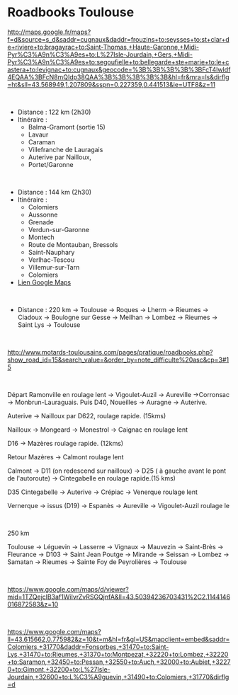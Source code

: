 # Roadbooks Toulouse

http://maps.google.fr/maps?f=d&source=s_d&saddr=cugnaux&daddr=frouzins+to:seysses+to:st+clar+de+riviere+to:bragayrac+to:Saint-Thomas,+Haute-Garonne,+Midi-Pyr%C3%A9n%C3%A9es+to:L%27Isle-Jourdain,+Gers,+Midi-Pyr%C3%A9n%C3%A9es+to:segoufielle+to:bellegarde+ste+marie+to:le+castera+to:levignac+to:cugnaux&geocode=%3B%3B%3B%3B%3BFcT4lwIdf4EQAA%3BFcN8mQIdp38QAA%3B%3B%3B%3B%3B&hl=fr&mra=ls&dirflg=ht&sll=43.568949,1.207809&sspn=0.227359,0.441513&ie=UTF8&z=11

<br>

- Distance : 122 km (2h30)
- Itinéraire :
    - Balma-Gramont (sortie 15)
    - Lavaur
    - Caraman
    - Villefranche de Lauragais
    - Auterive par Nailloux,
    - Portet/Garonne

<br>

- Distance : 144 km (2h30)
- Itinéraire :
    - Colomiers
    - Aussonne
    - Grenade
    - Verdun-sur-Garonne
    - Montech
    - Route de Montauban, Bressols
    - Saint-Nauphary
    - Verlhac-Tescou
    - Villemur-sur-Tarn
    - Colomiers
- [Lien Google Maps](https://www.google.com/maps/dir/31770+Colomiers,+France/Aussonne,+31840,+France/Grenade,+France/Verdun-sur-Garonne,+82600,+France/Montech,+82700,+France/Route+de+Montauban,+Bressols,+France/Saint-Nauphary,+82370,+France/Verlhac-Tescou,+82230,+France/Villemur-sur-Tarn,+31340,+France/31770+Colomiers,+France/@43.7131134,1.338568,11.25z/data=!4m62!4m61!1m5!1m1!1s0x12aeb1ca65fbf08d:0x1c06f69f78d972c0!2m2!1d1.3228229!2d43.6155066!1m5!1m1!1s0x12aeaee8c7d5e15d:0x24766da1a85242c2!2m2!1d1.318086!2d43.683214!1m5!1m1!1s0x12aea9f0a7562e05:0xd245bc2fad147362!2m2!1d1.295412!2d43.769894!1m5!1m1!1s0x12ac009f4c3ec48f:0x406f69c2f3bd100!2m2!1d1.235576!2d43.854134!1m5!1m1!1s0x12ac0844236c40d7:0x406f69c2f3bd510!2m2!1d1.228583!2d43.957295!1m5!1m1!1s0x12ac0fb2f16a576f:0xf1d73a80c2587ca7!2m2!1d1.3385544!2d43.971894!1m5!1m1!1s0x12ac10db692224f1:0x1e9029e8ed49194a!2m2!1d1.42888!2d43.964555!1m5!1m1!1s0x12ac22ab618e6ea3:0x406f69c2f3bd0e0!2m2!1d1.538551!2d43.929507!1m5!1m1!1s0x12ac18b73da571ab:0x8cac59a8053fa09c!2m2!1d1.503658!2d43.864991!1m5!1m1!1s0x12aeb1ca65fbf08d:0x1c06f69f78d972c0!2m2!1d1.3228229!2d43.6155066!3e0?hl=fr)

<br>

- Distance : 220 km
-> Toulouse
-> Roques
-> Lherm
-> Rieumes
-> Ciadoux
-> Boulogne sur Gesse
-> Meilhan
-> Lombez
-> Rieumes
-> Saint Lys
-> Toulouse

<br>

http://www.motards-toulousains.com/pages/pratique/roadbooks.php?show_road_id=15&search_value=&order_by=note_difficulte%20asc&cp=3#15

<br>

Départ Ramonville en roulage lent -> Vigoulet-Auzil -> Aureville ->Corronsac -> Monbrun-Lauraguais. Puis D40, Noueilles -> Auragne -> Auterive.

Auterive -> Nailloux par D622, roulage rapide. (15kms)

Nailloux -> Mongeard -> Monestrol -> Caignac en roulage lent

D16 -> Mazères roulage rapide. (12kms)

Retour Mazères -> Calmont roulage lent

Calmont -> D11 (on redescend sur nailloux) -> D25 ( à gauche avant le pont de l'autoroute) -> Cintegabelle en roulage rapide.(15 kms)

D35 Cintegabelle -> Auterive -> Crépiac -> Venerque roulage lent

Vernerque -> issus (D19) -> Espanès -> Aureville -> Vigoulet-Auzil roulage le

<br>


250 km

Toulouse -> Léguevin -> Lasserre -> Vignaux -> Mauvezin -> Saint-Brès -> Fleurance -> D103 -> Saint Jean Poutge -> Mirande -> Seissan -> Lombez -> Samatan -> Rieumes -> Sainte Foy de Peyrolières -> Toulouse

<br>

https://www.google.com/maps/d/viewer?mid=1TZQejclB3af1WiIvrZvRSGQjnfA&ll=43.50394236703431%2C2.1144146016872583&z=10

<br>


https://www.google.com/maps?ll=43.615662,0.775982&z=10&t=m&hl=fr&gl=US&mapclient=embed&saddr=Colomiers,+31770&daddr=Fonsorbes,+31470+to:Saint-Lys,+31470+to:Rieumes,+31370+to:Montpezat,+32220+to:Lombez,+32220+to:Saramon,+32450+to:Pessan,+32550+to:Auch,+32000+to:Aubiet,+32270+to:Gimont,+32200+to:L%27Isle-Jourdain,+32600+to:L%C3%A9guevin,+31490+to:Colomiers,+31770&dirflg=d
